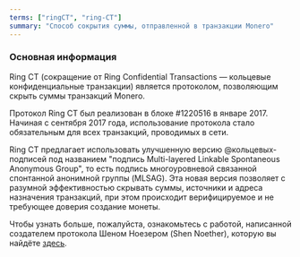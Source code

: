 ```yaml
---
terms: ["ringCT", "ring-CT"]
summary: "Способ сокрытия суммы, отправленной в транзакции Monero"
---
```


### Основная информация
Ring CT (сокращение от Ring Confidential Transactions — кольцевые конфиденциальные транзакции) является протоколом, позволяющим скрыть суммы транзакций Monero.

Протокол Ring CT был реализован в блоке #1220516 в январе 2017. Начиная с сентября 2017 года, использование протокола стало обязательным для всех транзакций, проводимых в сети.

Ring CT предлагает использовать улучшенную версию @кольцевых-подписей под названием "подпись Multi-layered Linkable Spontaneous Anonymous Group", то есть подпись многоуровневой связанной спонтанной анонимной группы (MLSAG). Эта новая версия позволяет с разумной эффективностью скрывать суммы, источники и адреса назначения транзакций, при этом происходит верифицируемое и не требующее доверия создание монеты.

Чтобы узнать больше, пожалуйста, ознакомьтесь с работой, написанной создателем протокола Шеном Ноезером (Shen Noether), которую вы найдёте [здесь](https://eprint.iacr.org/2015/1098).
